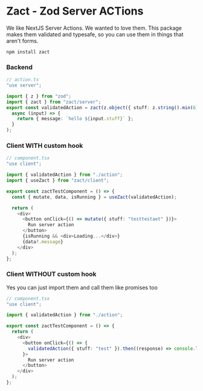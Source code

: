 # Zact - Zod Server ACTions

We like NextJS Server Actions. We wanted to love them. This package makes them validated and typesafe, so you can use them in things that aren't forms.

`npm install zact`

### Backend
```ts
// action.ts
"use server";

import { z } from "zod";
import { zact } from "zact/server";
export const validatedAction = zact(z.object({ stuff: z.string().min(6) }))(
  async (input) => {
    return { message: `hello ${input.stuff}` };
  }
);
```

### Client WITH custom hook
```ts
// component.tsx
"use client";

import { validatedAction } from "./action";
import { useZact } from "zact/client";

export const zactTestComponent = () => {
  const { mutate, data, isRunning } = useZact(validatedAction);

  return (
    <div>
      <button onClick={() => mutate({ stuff: "testtestaet" })}>
        Run server action
      </button>
      {isRunning && <div>Loading...</div>}
      {data?.message}
    </div>
  );
};
```

### Client WITHOUT custom hook
Yes you can just import them and call them like promises too

```ts
// component.tsx
"use client";

import { validatedAction } from "./action";

export const zactTestComponent = () => {
  return (
    <div>
      <button onClick={() => {
        validatedAction({ stuff: "test" }).then((response) => console.log("response!", response));
      }>
        Run server action
      </button>
    </div>
  );
};
```
